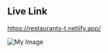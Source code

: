 ## Live Link
<https://restaurants-t.netlify.app/>

![My Image](https://i.ibb.co/TLRCmNG/restaurants-t-netlify-app-1.png)